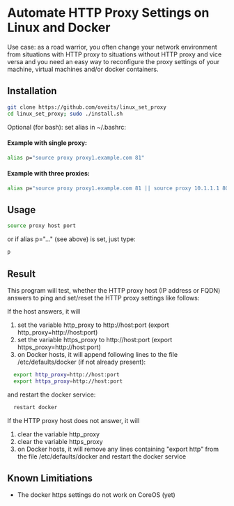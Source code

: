 # Automate HTTP Proxy Settings on Linux and Docker
Use case: as a road warrior, you often change your network environment from situations with HTTP proxy to situations without HTTP proxy and vice versa and you need an easy way to reconfigure the proxy settings of your machine, virtual machines and/or docker containers.

## Installation

```bash
git clone https://github.com/oveits/linux_set_proxy
cd linux_set_proxy; sudo ./install.sh
```
Optional (for bash): set alias in ~/.bashrc:
#### Example with single proxy:
```bash
alias p="source proxy proxy1.example.com 81"
```
#### Example with three proxies:
```bash
alias p="source proxy proxy1.example.com 81 || source proxy 10.1.1.1 8080 || source proxy proxy3.example.com 81"
```

## Usage

```bash
source proxy host port 
```
or if alias p="..." (see above) is set, just type:
```bash
p
```

## Result
This program will test, whether the HTTP proxy host (IP address or FQDN) answers to ping and set/reset the HTTP proxy settings like follows:

If the host answers, it will
  1. set the variable http_proxy to http://host:port (export http_proxy=http://host:port)
  2. set the variable https_proxy to http://host:port (export https_proxy=http://host:port)
  3. on Docker hosts, it will append following lines to the file /etc/defaults/docker (if not already present): 
```bash
  export http_proxy=http://host:port
  export https_proxy=http://host:port
```
and restart the docker service:
```bash
  restart docker
```     
     
If the HTTP proxy host does not answer, it will
  1. clear the variable http_proxy
  2. clear the variable https_proxy
  3. on Docker hosts, it will remove any lines containing "export http" from the file /etc/defaults/docker and restart the docker service

## Known Limitiations
* The docker https settings do not work on CoreOS (yet)


